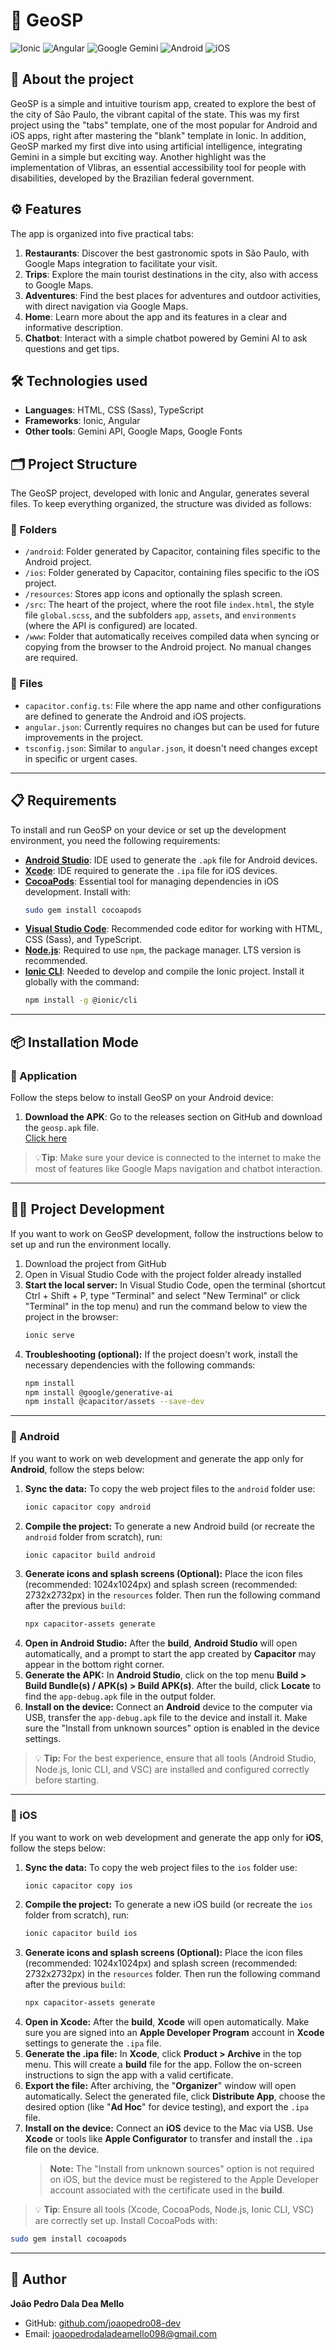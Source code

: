
# 🌆 GeoSP
<div align="left">
  <img src="https://img.shields.io/badge/Ionic-%233880FF.svg?style=for-the-badge&logo=Ionic&logoColor=white" alt="Ionic">
  <img src="https://img.shields.io/badge/Angular-%23DD0031.svg?style=for-the-badge&logo=angular&logoColor=white" alt="Angular">
  <img src="https://img.shields.io/badge/Google%20Gemini-8E75B2?style=for-the-badge&logo=google%20gemini&logoColor=white" alt="Google Gemini">
  <img src="https://img.shields.io/badge/Android-3DDC84?style=for-the-badge&logo=android&logoColor=white" alt="Android">
  <img src="https://img.shields.io/badge/iOS-000000?style=for-the-badge&logo=ios&logoColor=white" alt="iOS">
</div>

## 📱 About the project
GeoSP is a simple and intuitive tourism app, created to explore the best of the city of São Paulo, the vibrant capital of the state. This was my first project using the "tabs" template, one of the most popular for Android and iOS apps, right after mastering the "blank" template in Ionic. In addition, GeoSP marked my first dive into using artificial intelligence, integrating Gemini in a simple but exciting way. Another highlight was the implementation of Vlibras, an essential accessibility tool for people with disabilities, developed by the Brazilian federal government.

## ⚙️ Features
The app is organized into five practical tabs:

1. **Restaurants**: Discover the best gastronomic spots in São Paulo, with Google Maps integration to facilitate your visit.
2. **Trips**: Explore the main tourist destinations in the city, also with access to Google Maps.
3. **Adventures**: Find the best places for adventures and outdoor activities, with direct navigation via Google Maps.
4. **Home**: Learn more about the app and its features in a clear and informative description.
5. **Chatbot**: Interact with a simple chatbot powered by Gemini AI to ask questions and get tips.

## 🛠️ Technologies used
- **Languages**: HTML, CSS (Sass), TypeScript
- **Frameworks**: Ionic, Angular
- **Other tools**: Gemini API, Google Maps, Google Fonts

## 🗂️ Project Structure
The GeoSP project, developed with Ionic and Angular, generates several files. To keep everything organized, the structure was divided as follows:

### 📁 Folders
- `/android`: Folder generated by Capacitor, containing files specific to the Android project.
- `/ios`: Folder generated by Capacitor, containing files specific to the iOS project.
- `/resources`: Stores app icons and optionally the splash screen.
- `/src`: The heart of the project, where the root file `index.html`, the style file `global.scss`, and the subfolders `app`, `assets`, and `environments` (where the API is configured) are located.
- `/www`: Folder that automatically receives compiled data when syncing or copying from the browser to the Android project. No manual changes are required.

### 📄 Files
- `capacitor.config.ts`: File where the app name and other configurations are defined to generate the Android and iOS projects.
- `angular.json`: Currently requires no changes but can be used for future improvements in the project.
- `tsconfig.json`: Similar to `angular.json`, it doesn't need changes except in specific or urgent cases.

---

## 📋 Requirements
To install and run GeoSP on your device or set up the development environment, you need the following requirements:

- [**Android Studio**](https://developer.android.com/studio): IDE used to generate the `.apk` file for Android devices.
- [**Xcode**](https://developer.apple.com/xcode/): IDE required to generate the `.ipa` file for iOS devices.
- [**CocoaPods**](https://cocoapods.org/): Essential tool for managing dependencies in iOS development. Install with:  
  ```bash
  sudo gem install cocoapods
  ```
- [**Visual Studio Code**](https://code.visualstudio.com/): Recommended code editor for working with HTML, CSS (Sass), and TypeScript.
- [**Node.js**](https://nodejs.org/): Required to use `npm`, the package manager. LTS version is recommended.
- [**Ionic CLI**](https://ionicframework.com/docs/cli): Needed to develop and compile the Ionic project. Install it globally with the command:  
  ```bash
  npm install -g @ionic/cli
  ```
---

## 📦 Installation Mode

### 📱 Application
Follow the steps below to install GeoSP on your Android device:

1. **Download the APK**: Go to the releases section on GitHub and download the `geosp.apk` file.  
   <a href="https://github.com/joaopedro08-dev/GeoSP/releases/tag/v1.0">Click here</a>

>💡**Tip**: Make sure your device is connected to the internet to make the most of features like Google Maps navigation and chatbot interaction.

---

## 👨‍💻 Project Development
If you want to work on GeoSP development, follow the instructions below to set up and run the environment locally.

1. Download the project from GitHub
2. Open in Visual Studio Code with the project folder already installed
3. **Start the local server:** In Visual Studio Code, open the terminal (shortcut Ctrl + Shift + P, type "Terminal" and select "New Terminal" or click "Terminal" in the top menu) and run the command below to view the project in the browser:
   ```bash
   ionic serve
   ```
4. **Troubleshooting (optional):** If the project doesn't work, install the necessary dependencies with the following commands:
   ```bash
   npm install
   npm install @google/generative-ai
   npm install @capacitor/assets --save-dev
   ```

---

### 🤖 Android
If you want to work on web development and generate the app only for **Android**, follow the steps below:

1. **Sync the data:** To copy the web project files to the `android` folder use:
   ```bash
   ionic capacitor copy android
   ```
2. **Compile the project:** To generate a new Android build (or recreate the `android` folder from scratch), run:
   ```bash
   ionic capacitor build android
   ```
3. **Generate icons and splash screens (Optional):** Place the icon files (recommended: 1024x1024px) and splash screen (recommended: 2732x2732px) in the `resources` folder. Then run the following command after the previous `build`:
   ```bash
   npx capacitor-assets generate
   ```
4. **Open in Android Studio:** After the **build**, **Android Studio** will open automatically, and a prompt to start the app created by **Capacitor** may appear in the bottom right corner.
5. **Generate the APK:** In **Android Studio**, click on the top menu **Build > Build Bundle(s) / APK(s) > Build APK(s)**. After the build, click **Locate** to find the `app-debug.apk` file in the output folder.
6. **Install on the device:** Connect an **Android** device to the computer via USB, transfer the `app-debug.apk` file to the device and install it. Make sure the "Install from unknown sources" option is enabled in the device settings.
> 💡 **Tip:** For the best experience, ensure that all tools (Android Studio, Node.js, Ionic CLI, and VSC) are installed and configured correctly before starting.

---

### 🍏 iOS
If you want to work on web development and generate the app only for **iOS**, follow the steps below:

1. **Sync the data:** To copy the web project files to the `ios` folder use:
   ```bash
   ionic capacitor copy ios
   ```
2. **Compile the project:** To generate a new iOS build (or recreate the `ios` folder from scratch), run:
   ```bash
   ionic capacitor build ios
   ```
3. **Generate icons and splash screens (Optional):** Place the icon files (recommended: 1024x1024px) and splash screen (recommended: 2732x2732px) in the `resources` folder. Then run the following command after the previous `build`:
   ```bash
   npx capacitor-assets generate
   ```
4. **Open in Xcode:** After the **build**, **Xcode** will open automatically. Make sure you are signed into an **Apple Developer Program** account in **Xcode** settings to generate the `.ipa` file.
5. **Generate the .ipa file:** In **Xcode**, click **Product > Archive** in the top menu. This will create a **build** file for the app. Follow the on-screen instructions to sign the app with a valid certificate.
6. **Export the file:** After archiving, the "**Organizer**" window will open automatically. Select the generated file, click **Distribute App**, choose the desired option (like "**Ad Hoc**" for device testing), and export the `.ipa` file.
7. **Install on the device:** Connect an **iOS** device to the Mac via USB. Use **Xcode** or tools like **Apple Configurator** to transfer and install the `.ipa` file on the device.
   > **Note:** The "Install from unknown sources" option is not required on iOS, but the device must be registered to the Apple Developer account associated with the certificate used in the **build**.
> 💡 **Tip**: Ensure all tools (Xcode, CocoaPods, Node.js, Ionic CLI, VSC) are correctly set up. Install CocoaPods with:  
```bash
sudo gem install cocoapods
```

---

## 👤 Author

**João Pedro Dala Dea Mello**
- GitHub: [github.com/joaopedro08-dev](https://github.com/joaopedro08-dev)  
- Email: joaopedrodaladeamello098@gmail.com
